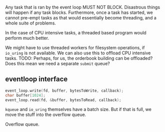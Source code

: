 Any task that is ran by the event loop MUST NOT BLOCK. Disastrous things will
happen if any task blocks. Furthermore, once a task has started, we cannot pre-empt
tasks as that would essentially become threading, and a whole suite of problems.

In the case of CPU intensive tasks, a threaded based program would perform
much better.

We might have to use threaded workers for filesystem operations, if `io_uring` 
is not available. We can also use this to offload CPU intensive tasks. TODO: Perhaps,
for us, the orderbook building can be offloaded? Does this mean we need a separate `submit` queue?


## eventloop interface
```cpp
event_loop.write(fd, buffer, bytesToWrite, callback);
char buffer[1024];
event_loop.read(fd, &buffer, bytesToRead, callback);
```
`kqueue` and `io_uring` themselves have a batch size. But if that is full, we 
move the stuff into the overflow queue.

Overflow queue. 